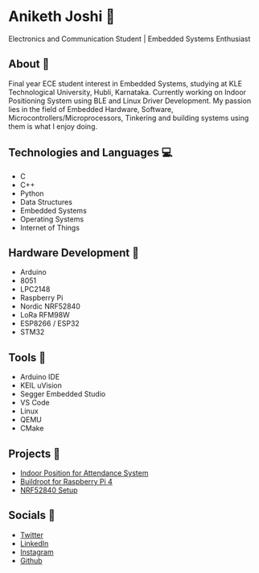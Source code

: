 # Aniketh Joshi :eyes: 

Electronics and Communication Student | Embedded Systems Enthusiast 

## About :book:
Final year ECE student interest in Embedded Systems, studying at KLE Technological University, Hubli, Karnataka. Currently working on Indoor Positioning System using BLE and Linux Driver Development. 
My passion lies in the field of Embedded Hardware, Software, Microcontrollers/Microprocessors, Tinkering and building systems using them is what I enjoy doing. 

## Technologies and Languages :computer: 
  - C
  - C++
  - Python
  - Data Structures 
  - Embedded Systems
  - Operating Systems
  - Internet of Things
  
  
## Hardware Development :hammer: 
  - Arduino
  - 8051
  - LPC2148
  - Raspberry Pi 
  - Nordic NRF52840 
  - LoRa RFM98W
  - ESP8266 / ESP32
  - STM32
  
## Tools :knife: 
  - Arduino IDE
  - KEIL uVision
  - Segger Embedded Studio
  - VS Code
  - Linux
  - QEMU
  - CMake

## Projects :paperclip:
  - [Indoor Position for Attendance System](https://github.com/anikethj61/AttendanceSystem)
  - [Buildroot for Raspberry Pi 4](https://github.com/anikethj61/BuildrootRaspberryPi4)
  - [NRF52840 Setup](https://github.com/anikethj61/NRF52840)

## Socials :link: 
  - [Twitter](https://twitter.com/isthisreallyani) 
  - [LinkedIn](www.linkedin.com/in/anikethj) 
  - [Instagram](https://www.instagram.com/aniketh._.j/)
  - [Github](https://github.com/anikethj61)

